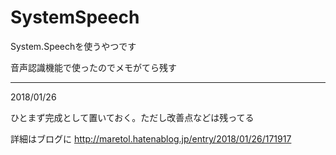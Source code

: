 # SystemSpeech

System.Speechを使うやつです

音声認識機能で使ったのでメモがてら残す

---

2018/01/26

ひとまず完成として置いておく。ただし改善点などは残ってる

詳細はブログに http://maretol.hatenablog.jp/entry/2018/01/26/171917
